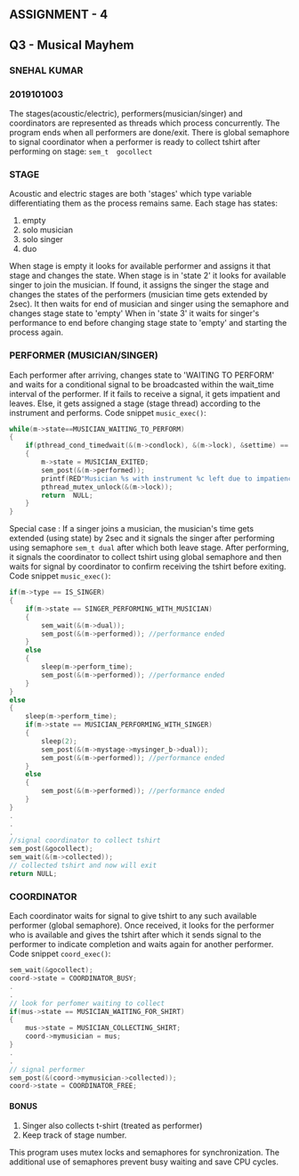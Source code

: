 ## ASSIGNMENT - 4
## Q3 - Musical Mayhem
### SNEHAL KUMAR
### 2019101003
The stages(acoustic/electric), performers(musician/singer) and coordinators are represented as threads which process concurrently. The program ends when all performers are done/exit.
There is global semaphore to signal coordinator when a performer is ready to collect tshirt after performing on stage:
`sem_t  gocollect`
### STAGE
Acoustic and electric stages are both 'stages' which type variable differentiating them as the process remains same. 
Each stage has states:
1. empty
2. solo musician
3. solo singer
4. duo
 
When stage is empty it looks for available performer and assigns it that stage and changes the state. 
When stage is in 'state 2' it looks for available singer to join the musician. If found, it assigns the singer the stage and changes the states of the performers (musician time gets extended by 2sec). It then waits for end of musician and singer using the semaphore and changes stage state to 'empty'
When in 'state 3' it waits for singer's performance to end before changing stage state to 'empty' and starting the process again.
 
### PERFORMER (MUSICIAN/SINGER)
Each performer after arriving, changes state to 'WAITING TO PERFORM' and waits for a conditional signal to be broadcasted within the wait_time interval of the performer. If it fails to receive a signal, it gets impatient and leaves.
Else, it gets assigned a stage (stage thread) according to the instrument and performs.
Code snippet `music_exec()`:
```c
while(m->state==MUSICIAN_WAITING_TO_PERFORM)
{
	if(pthread_cond_timedwait(&(m->condlock), &(m->lock), &settime) == ETIMEDOUT)
	{
		m->state = MUSICIAN_EXITED;
		sem_post(&(m->performed));
		printf(RED"Musician %s with instrument %c left due to impatience\n"RESET, m->name,m->instrument);
		pthread_mutex_unlock(&(m->lock));
		return  NULL;
	}
}
```
Special case : If a singer joins a musician, the musician's time gets extended (using state) by 2sec and it signals the singer after performing using semaphore `sem_t dual` after which both leave stage.
After performing, it signals the coordinator to collect tshirt using global semaphore and then waits for signal by coordinator to confirm receiving the tshirt before exiting.
Code snippet `music_exec()`:
```c
if(m->type == IS_SINGER)
{
	if(m->state == SINGER_PERFORMING_WITH_MUSICIAN)
	{
		sem_wait(&(m->dual));
		sem_post(&(m->performed)); //performance ended
	}
	else
	{
		sleep(m->perform_time);
		sem_post(&(m->performed)); //performance ended
	}
}
else
{
	sleep(m->perform_time);
	if(m->state == MUSICIAN_PERFORMING_WITH_SINGER)
	{
		sleep(2);
		sem_post(&(m->mystage->mysinger_b->dual));
		sem_post(&(m->performed)); //performance ended
	}
	else
	{
		sem_post(&(m->performed)); //performance ended
	}
}
.
.
.
//signal coordinator to collect tshirt
sem_post(&gocollect);
sem_wait(&(m->collected));
// collected tshirt and now will exit
return NULL;
```
### COORDINATOR
Each coordinator waits for signal to give tshirt to any such available performer (global semaphore). Once received, it looks for the performer who is available and gives the tshirt after which it sends signal to the performer to indicate completion and waits again for another performer.
Code snippet `coord_exec()`:
```c
sem_wait(&gocollect);
coord->state = COORDINATOR_BUSY;
.
.
// look for perfomer waiting to collect
if(mus->state == MUSICIAN_WAITING_FOR_SHIRT)
{
	mus->state = MUSICIAN_COLLECTING_SHIRT;
	coord->mymusician = mus;
}
.
.
// signal performer
sem_post(&(coord->mymusician->collected));
coord->state = COORDINATOR_FREE;
```
#### BONUS
1. Singer also collects t-shirt (treated as performer)
2. Keep track of stage number.

This program uses mutex locks and semaphores for synchronization. The additional use of semaphores prevent busy waiting and save CPU cycles.

